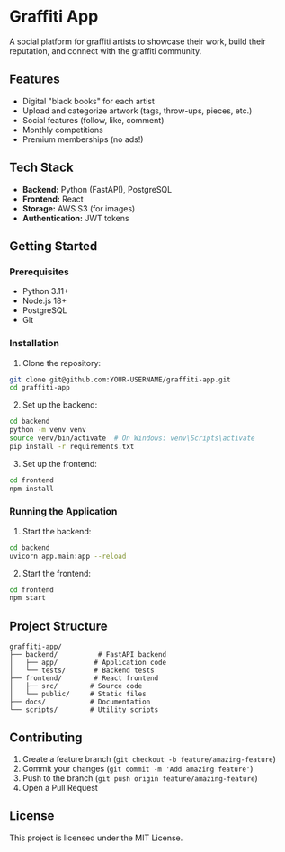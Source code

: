 # Graffiti App

A social platform for graffiti artists to showcase their work, build their reputation, and connect with the graffiti community.

## Features

- Digital "black books" for each artist
- Upload and categorize artwork (tags, throw-ups, pieces, etc.)
- Social features (follow, like, comment)
- Monthly competitions
- Premium memberships (no ads!)

## Tech Stack

- **Backend:** Python (FastAPI), PostgreSQL
- **Frontend:** React
- **Storage:** AWS S3 (for images)
- **Authentication:** JWT tokens

## Getting Started

### Prerequisites

- Python 3.11+
- Node.js 18+
- PostgreSQL
- Git

### Installation

1. Clone the repository:
```bash
git clone git@github.com:YOUR-USERNAME/graffiti-app.git
cd graffiti-app
```

2. Set up the backend:
```bash
cd backend
python -m venv venv
source venv/bin/activate  # On Windows: venv\Scripts\activate
pip install -r requirements.txt
```

3. Set up the frontend:
```bash
cd frontend
npm install
```

### Running the Application

1. Start the backend:
```bash
cd backend
uvicorn app.main:app --reload
```

2. Start the frontend:
```bash
cd frontend
npm start
```

## Project Structure

```
graffiti-app/
├── backend/          # FastAPI backend
│   ├── app/         # Application code
│   └── tests/       # Backend tests
├── frontend/        # React frontend
│   ├── src/        # Source code
│   └── public/     # Static files
├── docs/           # Documentation
└── scripts/        # Utility scripts
```

## Contributing

1. Create a feature branch (`git checkout -b feature/amazing-feature`)
2. Commit your changes (`git commit -m 'Add amazing feature'`)
3. Push to the branch (`git push origin feature/amazing-feature`)
4. Open a Pull Request

## License

This project is licensed under the MIT License.